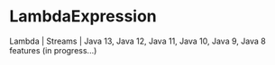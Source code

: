 # LambdaExpression
Lambda | Streams | Java 13, Java 12, Java 11, Java 10, Java 9, Java 8 features (in progress...)

